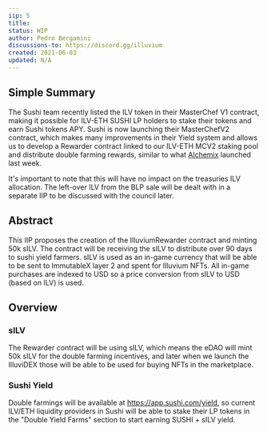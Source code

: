 ```yaml
---
iip: 5
title: 
status: WIP
author: Pedro Bergamini
discussions-to: https://discord.gg/illuvium
created: 2021-06-03
updated: N/A
---
```


## Simple Summary

The Sushi team recently listed the ILV token in their MasterChef V1 contract, making it possible for ILV-ETH SUSHI LP holders to stake their tokens and earn Sushi tokens APY. Sushi is now launching their MasterChefV2 contract, which makes many improvements in their Yield system and allows us to develop a Rewarder contract linked to our ILV-ETH MCV2 staking pool and distribute double farming rewards, similar to what [Alchemix](https://alchemixfi.medium.com/farming-with-added-benefits-5a2a10b49719) launched last week.

It's important to note that this will have no impact on the treasuries ILV allocation. The left-over ILV from the BLP sale will be dealt with in a separate IIP to be discussed with the council later.

## Abstract 

This IIP proposes the creation of the IlluviumRewarder contract and minting 50k sILV. The contract will be receiving the sILV to distribute over 90 days to sushi yield farmers. sILV is used as an in-game currency that will be able to be sent to ImmutableX layer 2 and spent for Illuvium NFTs. All in-game purchases are indexed to USD so a price conversion from sILV to USD (based on ILV) is used.
## Overview

### sILV

The Rewarder contract will be using sILV, which means the eDAO will mint 50k sILV for the double farming incentives, and later when we launch the IlluviDEX those will be able to be used for buying NFTs in the marketplace.

### Sushi Yield

Double farmings will be available at https://app.sushi.com/yield, so current ILV/ETH liquidity providers in Sushi will be able to stake their LP tokens in the "Double Yield Farms" section to start earning SUSHI + sILV yield.
